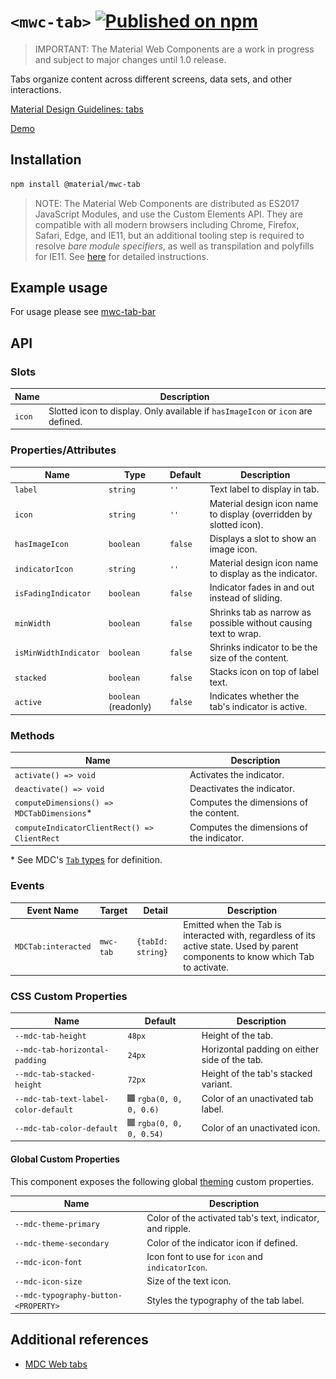# `<mwc-tab>` [![Published on npm](https://img.shields.io/npm/v/@material/mwc-tab.svg)](https://www.npmjs.com/package/@material/mwc-tab)
> IMPORTANT: The Material Web Components are a work in progress and subject to
> major changes until 1.0 release.

Tabs organize content across different screens, data sets, and other interactions.

[Material Design Guidelines: tabs](https://material.io/components/tabs/)

[Demo](https://material-components.github.io/material-components-web-components/demos/tabs/)

## Installation

```sh
npm install @material/mwc-tab
```

> NOTE: The Material Web Components are distributed as ES2017 JavaScript
> Modules, and use the Custom Elements API. They are compatible with all modern
> browsers including Chrome, Firefox, Safari, Edge, and IE11, but an additional
> tooling step is required to resolve *bare module specifiers*, as well as
> transpilation and polyfills for IE11. See
> [here](https://github.com/material-components/material-components-web-components#quick-start)
> for detailed instructions.

## Example usage

For usage please see [mwc-tab-bar](https://github.com/material-components/material-components-web-components/tree/master/packages/tab-bar)

## API

### Slots

| Name              |	Description
| ----------------- | -------------
| `icon`            |	Slotted icon to display. Only available if `hasImageIcon` or `icon` are defined.

### Properties/Attributes

| Name                  | Type      | Default | Description
| --------------------- | --------- | ------- | -----------
| `label`               | `string`  | `''`    | Text label to display in tab.
| `icon`                | `string`  | `''`    | Material design icon name to display (overridden by slotted icon).
| `hasImageIcon`        | `boolean` | `false` | Displays a slot to show an image icon.
| `indicatorIcon`       | `string`  | `''`    | Material design icon name to display as the indicator.
| `isFadingIndicator`   | `boolean` | `false` | Indicator fades in and out instead of sliding.
| `minWidth`            | `boolean` | `false` | Shrinks tab as narrow as possible without causing text to wrap.
| `isMinWidthIndicator` | `boolean` | `false` | Shrinks indicator to be the size of the content.
| `stacked`             | `boolean` | `false` | Stacks icon on top of label text.
| `active`              | `boolean` (readonly) | `false` | Indicates whether the tab's indicator is active.


### Methods

| Name     | Description
| -------- | -------------
| `activate() => void` | Activates the indicator.
| `deactivate() => void` | Deactivates the indicator.
| `computeDimensions() => MDCTabDimensions`\* | Computes the dimensions of the content.
| `computeIndicatorClientRect() => ClientRect` | Computes the dimensions of the indicator.

\* See MDC's [`Tab` types](https://github.com/material-components/material-components-web/blob/master/packages/mdc-tab/types.ts#L29) for definition.

### Events

| Event Name | Target             | Detail             | Description
| ---------- | ------------------ | ------------------ | -----------
| `MDCTab:interacted` | `mwc-tab` | `{tabId: string}`  | Emitted when the Tab is interacted with, regardless of its active state. Used by parent components to know which Tab to activate.

### CSS Custom Properties

Name                                 | Default                                                  | Description
------------------------------------ | -------------------------------------------------------- | -----------
`--mdc-tab-height`                   | `48px`                                                   | Height of the tab.
`--mdc-tab-horizontal-padding`       | `24px`                                                   | Horizontal padding on either side of the tab.
`--mdc-tab-stacked-height`           | `72px`                                                   | Height of the tab's stacked variant.
`--mdc-tab-text-label-color-default` | ![](images/color_0,0,0,60.png) `rgba(0, 0, 0, 0.6)`  | Color of an unactivated tab label.
`--mdc-tab-color-default`            | ![](images/color_0,0,0,54.png) `rgba(0, 0, 0, 0.54)` | Color of an unactivated icon.

#### Global Custom Properties

This component exposes the following global [theming](https://github.com/material-components/material-components-web-components/blob/master/docs/theming.md)
custom properties.

| Name                                      | Description
| ----------------------------------------- | -----------
| `--mdc-theme-primary`                     | Color of the activated tab's text, indicator, and ripple.
| `--mdc-theme-secondary`                   | Color of the indicator icon if defined.
| `--mdc-icon-font`                         | Icon font to use for `icon` and `indicatorIcon`.
| `--mdc-icon-size`                         | Size of the text icon.
| `--mdc-typography-button-<PROPERTY>`      | Styles the typography of the tab label.

## Additional references

- [MDC Web tabs](https://material.io/components/tabs/)
